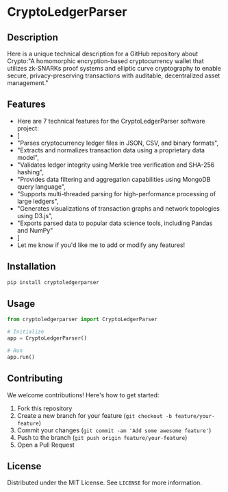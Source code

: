 # CryptoLedgerParser

## Description

Here is a unique technical description for a GitHub repository about Crypto:"A homomorphic encryption-based cryptocurrency wallet that utilizes zk-SNARKs proof systems and elliptic curve cryptography to enable secure, privacy-preserving transactions with auditable, decentralized asset management."

## Features

- Here are 7 technical features for the CryptoLedgerParser software project:
- [
- "Parses cryptocurrency ledger files in JSON, CSV, and binary formats",
- "Extracts and normalizes transaction data using a proprietary data model",
- "Validates ledger integrity using Merkle tree verification and SHA-256 hashing",
- "Provides data filtering and aggregation capabilities using MongoDB query language",
- "Supports multi-threaded parsing for high-performance processing of large ledgers",
- "Generates visualizations of transaction graphs and network topologies using D3.js",
- "Exports parsed data to popular data science tools, including Pandas and NumPy"
- ]
- Let me know if you'd like me to add or modify any features!
## Installation

```bash
pip install cryptoledgerparser
```

## Usage

```python
from cryptoledgerparser import CryptoLedgerParser

# Initialize
app = CryptoLedgerParser()

# Run
app.run()
```

## Contributing

We welcome contributions! Here's how to get started:

1. Fork this repository
2. Create a new branch for your feature (`git checkout -b feature/your-feature`)
3. Commit your changes (`git commit -am 'Add some awesome feature'`)
4. Push to the branch (`git push origin feature/your-feature`)
5. Open a Pull Request

## License

Distributed under the MIT License. See `LICENSE` for more information.
